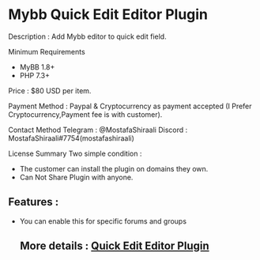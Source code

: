 # Mybb Quick Edit Editor Plugin

Description : Add Mybb editor to quick edit field.

Minimum Requirements
   * MyBB 1.8+
   * PHP 7.3+
 

Price : $80 USD per item.

Payment Method : Paypal  & Cryptocurrency as payment accepted (I Prefer Cryptocurrency,Payment fee is with customer).

Contact Method
Telegram : @MostafaShiraali
Discord : MostafaShiraali#7754(mostafashiraali)

License Summary
Two simple condition :
- The customer can install the plugin on domains they own.
- Can Not Share Plugin with anyone.

## Features :

* You can enable this for specific forums and groups

   ## More details : [Quick Edit Editor Plugin](https://community.mybb.com/thread-242779.html)
